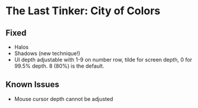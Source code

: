 The Last Tinker: City of Colors
===============================

Fixed
-----
- Halos
- Shadows (new technique!)
- UI depth adjustable with 1-9 on number row, tilde for screen depth, 0 for
  99.5% depth. 8 (80%) is the default.

Known Issues
------------
- Mouse cursor depth cannot be adjusted
